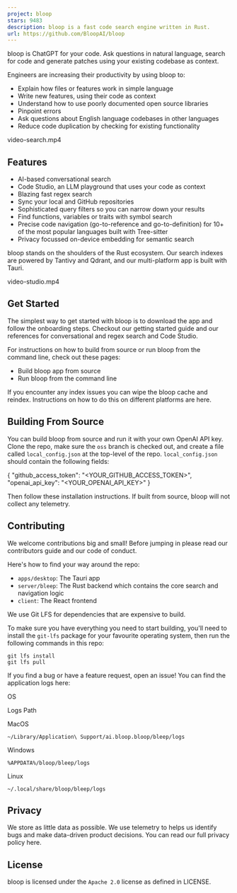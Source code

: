 ```yaml
---
project: bloop
stars: 9483
description: bloop is a fast code search engine written in Rust.
url: https://github.com/BloopAI/bloop
---
```


bloop is ChatGPT for your code. Ask questions in natural language, search for code and generate patches using your existing codebase as context.

Engineers are increasing their productivity by using bloop to:

-   Explain how files or features work in simple language
-   Write new features, using their code as context
-   Understand how to use poorly documented open source libraries
-   Pinpoint errors
-   Ask questions about English language codebases in other languages
-   Reduce code duplication by checking for existing functionality

video-search.mp4

Features
--------

-   AI-based conversational search
-   Code Studio, an LLM playground that uses your code as context
-   Blazing fast regex search
-   Sync your local and GitHub repositories
-   Sophisticated query filters so you can narrow down your results
-   Find functions, variables or traits with symbol search
-   Precise code navigation (go-to-reference and go-to-definition) for 10+ of the most popular languages built with Tree-sitter
-   Privacy focussed on-device embedding for semantic search

bloop stands on the shoulders of the Rust ecosystem. Our search indexes are powered by Tantivy and Qdrant, and our multi-platform app is built with Tauri.

video-studio.mp4

Get Started
-----------

The simplest way to get started with bloop is to download the app and follow the onboarding steps. Checkout our getting started guide and our references for conversational and regex search and Code Studio.

For instructions on how to build from source or run bloop from the command line, check out these pages:

-   Build bloop app from source
-   Run bloop from the command line

If you encounter any index issues you can wipe the bloop cache and reindex. Instructions on how to do this on different platforms are here.

Building From Source
--------------------

You can build bloop from source and run it with your own OpenAI API key. Clone the repo, make sure the `oss` branch is checked out, and create a file called `local_config.json` at the top-level of the repo. `local_config.json` should contain the following fields:

{
    "github\_access\_token": "<YOUR\_GITHUB\_ACCESS\_TOKEN>",
    "openai\_api\_key": "<YOUR\_OPENAI\_API\_KEY>"
}

Then follow these installation instructions. If built from source, bloop will not collect any telemetry.

Contributing
------------

We welcome contributions big and small! Before jumping in please read our contributors guide and our code of conduct.

Here's how to find your way around the repo:

-   `apps/desktop`: The Tauri app
-   `server/bleep`: The Rust backend which contains the core search and navigation logic
-   `client`: The React frontend

We use Git LFS for dependencies that are expensive to build.

To make sure you have everything you need to start building, you'll need to install the `git-lfs` package for your favourite operating system, then run the following commands in this repo:

```
git lfs install
git lfs pull
```

If you find a bug or have a feature request, open an issue! You can find the application logs here:

OS

Logs Path

MacOS

`~/Library/Application\ Support/ai.bloop.bloop/bleep/logs`

Windows

`%APPDATA%/bloop/bleep/logs`

Linux

`~/.local/share/bloop/bleep/logs`

Privacy
-------

We store as little data as possible. We use telemetry to helps us identify bugs and make data-driven product decisions. You can read our full privacy policy here.

License
-------

bloop is licensed under the `Apache 2.0` license as defined in LICENSE.
